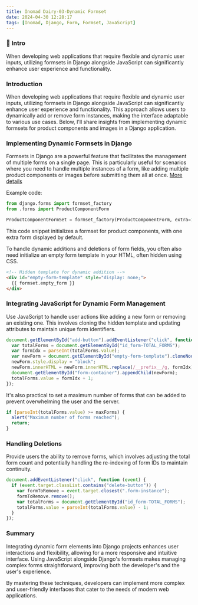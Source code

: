 ```yaml
---
title: Inomad Dairy-03-Dynamic Formset
date: 2024-04-30 12:28:17
tags: [Inomad, Django, Form, Formset, JavaScript]
---
```


### **🔎 Intro**

When developing web applications that require flexible and dynamic user inputs, utilizing formsets in Django alongside JavaScript can significantly enhance user experience and functionality.

<!-- more -->

### **Introduction**

When developing web applications that require flexible and dynamic user inputs, utilizing formsets in Django alongside JavaScript can significantly enhance user experience and functionality. This approach allows users to dynamically add or remove form instances, making the interface adaptable to various use cases. Below, I'll share insights from implementing dynamic formsets for product components and images in a Django application.

### **Implementing Dynamic Formsets in Django**

Formsets in Django are a powerful feature that facilitates the management of multiple forms on a single page. This is particularly useful for scenarios where you need to handle multiple instances of a form, like adding multiple product components or images before submitting them all at once. [More details](https://docs.djangoproject.com/en/5.0/topics/forms/formsets/)

Example code:

```python
from django.forms import formset_factory
from .forms import ProductComponentForm

ProductComponentFormSet = formset_factory(ProductComponentForm, extra=1)
```

This code snippet initializes a formset for product components, with one extra form displayed by default.

To handle dynamic additions and deletions of form fields, you often also need initialize an empty form template in your HTML, often hidden using CSS.

```html
<!-- Hidden template for dynamic addition -->
<div id="empty-form-template" style="display: none;">
  {{ formset.empty_form }}
</div>
```

### **Integrating JavaScript for Dynamic Form Management**

Use JavaScript to handle user actions like adding a new form or removing an existing one. This involves cloning the hidden template and updating attributes to maintain unique form identifiers.

```javascript
document.getElementById("add-button").addEventListener("click", function () {
  var totalForms = document.getElementById("id_form-TOTAL_FORMS");
  var formIdx = parseInt(totalForms.value);
  var newForm = document.getElementById("empty-form-template").cloneNode(true);
  newForm.style.display = "block";
  newForm.innerHTML = newForm.innerHTML.replace(/__prefix__/g, formIdx);
  document.getElementById("form-container").appendChild(newForm);
  totalForms.value = formIdx + 1;
});
```

It's also practical to set a maximum number of forms that can be added to prevent overwhelming the user and the server.

```javascript
if (parseInt(totalForms.value) >= maxForms) {
  alert("Maximum number of forms reached");
  return;
}
```

### **Handling Deletions**

Provide users the ability to remove forms, which involves adjusting the total form count and potentially handling the re-indexing of form IDs to maintain continuity.

```javascript
document.addEventListener("click", function (event) {
  if (event.target.classList.contains("delete-button")) {
    var formToRemove = event.target.closest(".form-instance");
    formToRemove.remove();
    var totalForms = document.getElementById("id_form-TOTAL_FORMS");
    totalForms.value = parseInt(totalForms.value) - 1;
  }
});
```

### **Summary**

Integrating dynamic form elements into Django projects enhances user interactions and flexibility, allowing for a more responsive and intuitive interface. Using JavaScript alongside Django's formsets makes managing complex forms straightforward, improving both the developer's and the user's experience.

By mastering these techniques, developers can implement more complex and user-friendly interfaces that cater to the needs of modern web applications.

